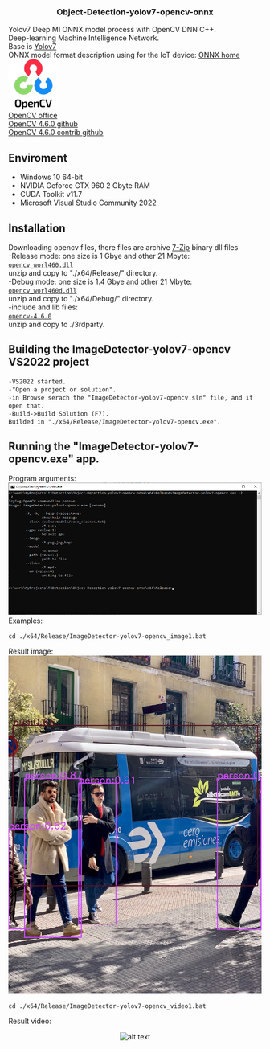 ### <div align="center">Object-Detection-yolov7-opencv-onnx</div>
Yolov7 Deep MI ONNX model process with OpenCV DNN C++.<br>
Deep-learning Machine Intelligence Network.<br>
Base is [Yolov7](https://github.com/WongKinYiu/yolov7)<br>
ONNX model format  description using for the IoT device: [ONNX home](https://onnx.ai/)<br>
![Opencv](doc/opencv.png)<br>
[OpenCV office](https://opencv.org/)<br>
[OpenCV 4.6.0 github](https://github.com/opencv/opencv)<br>
[OpenCV 4.6.0 contrib github](https://github.com/opencv/opencv_contrib)<br>
## Enviroment
- Windows 10 64-bit
- NVIDIA Geforce GTX 960 2 Gbyte RAM
- CUDA Toolkit v11.7
- Microsoft Visual Studio Community 2022<br>
## Installation<br>
Downloading opencv files, there files are archive [7-Zip](https://www.7-zip.org/) binary dll files<br> 
-Release mode: one size is 1 Gbye and other 21 Mbyte:<br> 
[`opencv_worl460.dll`](https://drive.google.com/file/d/1G8MZn-uvgRxT0Mdiuidrdi-AmtjqTUwS/view?usp=share_link)<br>
 unzip and copy to "./x64/Release/" directory.<br> 
-Debug mode: one size is 1.4 Gbye and other 21 Mbyte:<br> 
[`opencv_worl460d.dll`](https://drive.google.com/file/d/1Qxn5Ql0G9qRJJ55z_SittQquEIRBNPMP/view?usp=share_link)<br> 
 unzip and copy to "./x64/Debug/" directory.<br>
-include and lib files:<br> 
[`opencv-4.6.0`](https://drive.google.com/file/d/1jUkP5F2EWV5GDPcuR16NSgNjriPjSUtO/view?usp=share_link)<br> 
 unzip and copy to ./3rdparty.<br> 
## Building the ImageDetector-yolov7-opencv VS2022 project
``` shell
-VS2022 started.
-"Open a project or solution".
-in Browse serach the "ImageDetector-yolov7-opencv.sln" file, and it open that.
-Build->Build Solution (F7).
Builded in "./x64/Release/ImageDetector-yolov7-opencv.exe".
```
## Running the "ImageDetector-yolov7-opencv.exe" app.<br>
Program arguments: <br>
![](doc/help.png)<br>
Examples:
``` shell
cd ./x64/Release/ImageDetector-yolov7-opencv_image1.bat
```
Result image:<br>
![](x64/Release/bus_o.png)<br>
``` shell
cd ./x64/Release/ImageDetector-yolov7-opencv_video1.bat
```
Result video:<br>
<div style="text-align: center;">

![alt text](https://www.youtube.com/watch?v=mUhqowmPq7M)

</div>
